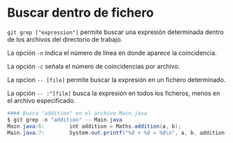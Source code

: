 # Buscar dentro de fichero



`git grep ["expression"]` permite buscar una expresión determinada dentro de los archivos del directorio de trabajo. 

La opción `-n` indica el número de línea en donde aparece la coincidencia.

La opción `-c` señala el número de coincidencias por archivo.

La opcion `-- [file]` permite buscar la expresión en un fichero determinado.

La opción `-- :^[file]` busca la expresión en todos los ficheros, menos en el archivo especificado.



~~~powershell
#### Busca "addition" en el archivo Main.java
$ git grep -n "addition" -- Main.java
Main.java:6:        int addition = Maths.addition(a, b);
Main.java:7:        System.out.printf("%d + %d = %d\n", a, b, addition);
~~~

